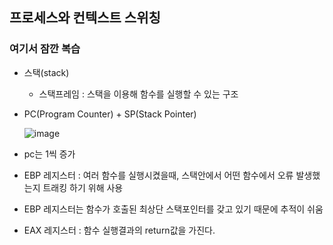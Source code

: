 ## 프로세스와 컨텍스트 스위칭

### 여기서 잠깐 복습

+ 스택(stack)
  - 스택프레임 : 스택을 이용해 함수를 실행할 수 있는 구조

+ PC(Program Counter) + SP(Stack Pointer)  
  
  ![image](https://user-images.githubusercontent.com/49984996/98953719-60607180-2540-11eb-930b-cfa31c6b70d3.png)

 + pc는 1씩 증가
 + EBP 레지스터 : 여러 함수를 실행시켰을때, 스택안에서 어떤 함수에서 오류 발생했는지 트래킹 하기 위해 사용
  - EBP 레지스터는 함수가 호출된 최상단 스택포인터를 갖고 있기 때문에 추적이 쉬움
 + EAX 레지스터 : 함수 실행결과의 return값을 가진다.
 
